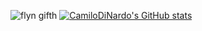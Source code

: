 
![flyn gifth](https://user-images.githubusercontent.com/94394836/167641982-c3e4750f-6db4-4bca-8885-269fe6c7aa7a.gif)
[![CamiloDiNardo's GitHub stats](https://github-readme-stats.vercel.app/api?username=CamiloDiNardo)](https://github.com/anuraghazra/github-readme-stats)
